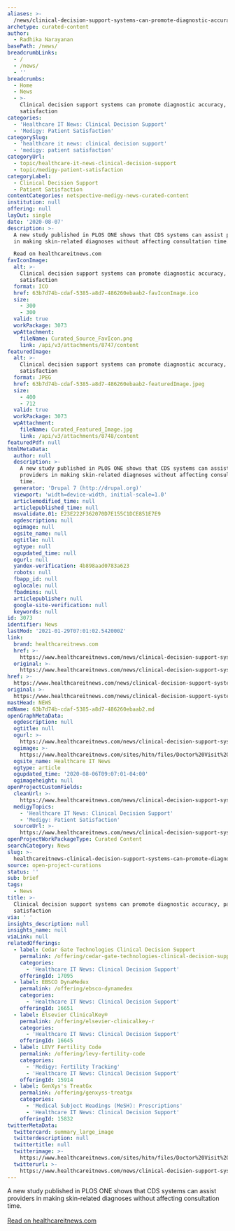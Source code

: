 ```yaml
---
aliases: >-
  /news/clinical-decision-support-systems-can-promote-diagnostic-accuracy-patient-satisfaction
archetype: curated-content
author:
  - Radhika Narayanan
basePath: /news/
breadcrumbLinks:
  - /
  - /news/
  - ''
breadcrumbs:
  - Home
  - News
  - >-
    Clinical decision support systems can promote diagnostic accuracy, patient
    satisfaction
categories:
  - 'Healthcare IT News: Clinical Decision Support'
  - 'Medigy: Patient Satisfaction'
categorySlug:
  - 'healthcare it news: clinical decision support'
  - 'medigy: patient satisfaction'
categoryUrl:
  - topic/healthcare-it-news-clinical-decision-support
  - topic/medigy-patient-satisfaction
categoryLabel:
  - Clinical Decision Support
  - Patient Satisfaction
contentCategories: netspective-medigy-news-curated-content
institution: null
offering: null
layOut: single
date: '2020-08-07'
description: >-
  A new study published in PLOS ONE shows that CDS systems can assist providers
  in making skin-related diagnoses without affecting consultation time.

  Read on healthcareitnews.com
favIconImage:
  alt: >-
    Clinical decision support systems can promote diagnostic accuracy, patient
    satisfaction
  format: ICO
  href: 63b7d74b-cdaf-5385-a8d7-486260ebaab2-favIconImage.ico
  size:
    - 300
    - 300
  valid: true
  workPackage: 3073
  wpAttachment:
    fileName: Curated_Source_FavIcon.png
    link: /api/v3/attachments/8747/content
featuredImage:
  alt: >-
    Clinical decision support systems can promote diagnostic accuracy, patient
    satisfaction
  format: JPEG
  href: 63b7d74b-cdaf-5385-a8d7-486260ebaab2-featuredImage.jpeg
  size:
    - 400
    - 712
  valid: true
  workPackage: 3073
  wpAttachment:
    fileName: Curated_Featured_Image.jpg
    link: /api/v3/attachments/8748/content
featuredPdf: null
htmlMetaData:
  author: null
  description: >-
    A new study published in PLOS ONE shows that CDS systems can assist
    providers in making skin-related diagnoses without affecting consultation
    time.
  generator: 'Drupal 7 (http://drupal.org)'
  viewport: 'width=device-width, initial-scale=1.0'
  articlemodified_time: null
  articlepublished_time: null
  msvalidate.01: E23E222F362070D7E155C1DCE851E7E9
  ogdescription: null
  ogimage: null
  ogsite_name: null
  ogtitle: null
  ogtype: null
  ogupdated_time: null
  ogurl: null
  yandex-verification: 4b898aad0783a623
  robots: null
  fbapp_id: null
  oglocale: null
  fbadmins: null
  articlepublisher: null
  google-site-verification: null
  keywords: null
id: 3073
identifier: News
lastMod: '2021-01-29T07:01:02.542000Z'
link:
  brand: healthcareitnews.com
  href: >-
    https://www.healthcareitnews.com/news/clinical-decision-support-systems-can-promote-diagnostic-accuracy-patient-satisfaction
  original: >-
    https://www.healthcareitnews.com/news/clinical-decision-support-systems-can-promote-diagnostic-accuracy-patient-satisfaction
href: >-
  https://www.healthcareitnews.com/news/clinical-decision-support-systems-can-promote-diagnostic-accuracy-patient-satisfaction
original: >-
  https://www.healthcareitnews.com/news/clinical-decision-support-systems-can-promote-diagnostic-accuracy-patient-satisfaction
mastHead: NEWS
mdName: 63b7d74b-cdaf-5385-a8d7-486260ebaab2.md
openGraphMetaData:
  ogdescription: null
  ogtitle: null
  ogurl: >-
    https://www.healthcareitnews.com/news/clinical-decision-support-systems-can-promote-diagnostic-accuracy-patient-satisfaction
  ogimage: >-
    https://www.healthcareitnews.com/sites/hitn/files/Doctor%20Visit%20712_2_0.jpg
  ogsite_name: Healthcare IT News
  ogtype: article
  ogupdated_time: '2020-08-06T09:07:01-04:00'
  ogimageheight: null
openProjectCustomFields:
  cleanUrl: >-
    https://www.healthcareitnews.com/news/clinical-decision-support-systems-can-promote-diagnostic-accuracy-patient-satisfaction
  medigyTopics:
    - 'Healthcare IT News: Clinical Decision Support'
    - 'Medigy: Patient Satisfaction'
  sourceUrl: >-
    https://www.healthcareitnews.com/news/clinical-decision-support-systems-can-promote-diagnostic-accuracy-patient-satisfaction
openProjectWorkPackageType: Curated Content
searchCategory: News
slug: >-
  healthcareitnews-clinical-decision-support-systems-can-promote-diagnostic-accuracy-patient-satisfaction
source: open-project-curations
status: ''
sub: brief
tags:
  - News
title: >-
  Clinical decision support systems can promote diagnostic accuracy, patient
  satisfaction
via: ' '
insights_description: null
insights_name: null
viaLink: null
relatedOfferings:
  - label: Cedar Gate Technologies Clinical Decision Support
    permalink: /offering/cedar-gate-technologies-clinical-decision-support
    categories:
      - 'Healthcare IT News: Clinical Decision Support'
    offeringId: 17095
  - label: EBSCO DynaMedex
    permalink: /offering/ebsco-dynamedex
    categories:
      - 'Healthcare IT News: Clinical Decision Support'
    offeringId: 16651
  - label: Elsevier ClinicalKey®
    permalink: /offering/elsevier-clinicalkey-r
    categories:
      - 'Healthcare IT News: Clinical Decision Support'
    offeringId: 16645
  - label: LEVY Fertility Code
    permalink: /offering/levy-fertility-code
    categories:
      - 'Medigy: Fertility Tracking'
      - 'Healthcare IT News: Clinical Decision Support'
    offeringId: 15914
  - label: GenXys's TreatGx
    permalink: /offering/genxyss-treatgx
    categories:
      - 'Medical Subject Headings (MeSH): Prescriptions'
      - 'Healthcare IT News: Clinical Decision Support'
    offeringId: 15832
twitterMetaData:
  twittercard: summary_large_image
  twitterdescription: null
  twittertitle: null
  twitterimage: >-
    https://www.healthcareitnews.com/sites/hitn/files/Doctor%20Visit%20712_2_0.jpg
  twitterurl: >-
    https://www.healthcareitnews.com/news/clinical-decision-support-systems-can-promote-diagnostic-accuracy-patient-satisfaction
---
```

A new study published in PLOS ONE shows that CDS systems can assist providers in making skin-related diagnoses without affecting consultation time.
<br><br><a target="_blank" href=https://www.healthcareitnews.com/news/clinical-decision-support-systems-can-promote-diagnostic-accuracy-patient-satisfaction>Read on healthcareitnews.com</a>